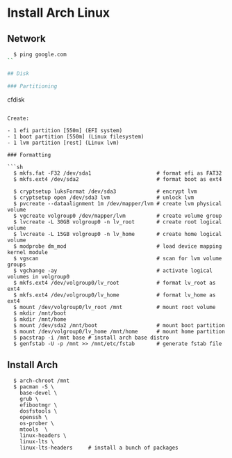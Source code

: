 # Install Arch Linux

## Network

```sh
  $ ping google.com
``

## Disk

### Partitioning

  ```
  cfdisk
  ```

Create:

- 1 efi partition [550m] (EFI system)
- 1 boot partition [550m] (Linux filesystem)
- 1 lvm partition [rest] (Linux lvm)

### Formatting

  ```sh
    $ mkfs.fat -F32 /dev/sda1                     # format efi as FAT32
    $ mkfs.ext4 /dev/sda2                         # format boot as ext4

    $ cryptsetup luksFormat /dev/sda3             # encrypt lvm
    $ cryptsetup open /dev/sda3 lvm               # unlock lvm
    $ pvcreate --dataalignment 1m /dev/mapper/lvm # create lvm physical volume
    $ vgcreate volgroup0 /dev/mapper/lvm          # create volume group
    $ lvcreate -L 30GB volgroup0 -n lv_root       # create root logical volume
    $ lvcreate -L 15GB volgroup0 -n lv_home       # create home logical volume
    $ modprobe dm_mod                             # load device mapping kernel module
    $ vgscan                                      # scan for lvm volume groups
    $ vgchange -ay                                # activate logical volumes in volgroup0
    $ mkfs.ext4 /dev/volgroup0/lv_root            # format lv_root as ext4
    $ mkfs.ext4 /dev/volgroup0/lv_home            # format lv_home as ext4
    $ mount /dev/volgroup0/lv_root /mnt           # mount root volume
    $ mkdir /mnt/boot
    $ mkdir /mnt/home
    $ mount /dev/sda2 /mnt/boot                   # mount boot partition
    $ mount /dev/volgroup0/lv_home /mnt/home      # mount home partition
    $ pacstrap -i /mnt base # install arch base distro
    $ genfstab -U -p /mnt >> /mnt/etc/fstab       # generate fstab file
  ```

## Install Arch

  ```
    $ arch-chroot /mnt
    $ pacman -S \
      base-devel \
      grub \
      efibootmgr \
      dosfstools \
      openssh \
      os-prober \
      mtools  \
      linux-headers \
      linux-lts \
      linux-lts-headers     # install a bunch of packages
  ```


